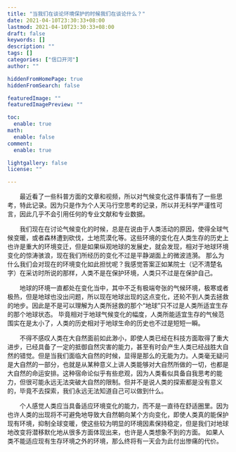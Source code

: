 ```yaml
---
title: "当我们在谈论环境保护的时候我们在谈论什么？"
date: 2021-04-10T23:30:33+08:00
lastmod: 2021-04-10T23:30:33+08:00
draft: false
keywords: []
description: ""
tags: []
categories: ["信口开河"]
author: ""

hiddenFromHomePage: true
hiddenFromSearch: false

featuredImage: ""
featuredImagePreview: ""

toc:
  enable: true
math:
  enable: false
comment:
  enable: true

lightgallery: false
license: ""

---
```


<!--more-->

&emsp;&emsp;最近看了一些科普方面的文章和视频，所以对气候变化这件事情有了一些思考，特此记录。因为只是作为个人天马行空思考的记录，所以并无科学严谨性可言，因此几乎不会引用任何的专业文献和专业数据。

&emsp;&emsp;我们现在在讨论气候变化的时候，总是在说由于人类活动的原因，使得全球气候变暖，或者森林遭到砍伐，土地荒漠化等。这些环境的变化在人类生存的历史上也许是重大的环境变迁，但是如果纵观地球的发展史，就会发现，相对于地球环境变化的惊涛骇浪，现在我们所经历的变化不过是平静湖面上的微波涟漪。
那么为什么我们会对现在的环境变化如此担忧呢？我感觉答案正如某院士（记不清楚名字）在采访时所说的那样，人类不是在保护环境，人类只不过是在保护自己。

&emsp;&emsp;地球的环境一直都处在变化当中，其中不乏有极端夸张的气候环境，极寒或者极热，但是地球也没出问题，所以现在地球出现的这点变化，还轮不到人类去拯救的地步。因此是不是可以理解为人类所拯救的那个“地球”只不过是人类所适宜生存的那个地球状态。
毕竟相对于地球气候变化的幅度，人类所能适宜生存的气候范围实在是太小了，人类的历史相对于地球生命的历史也不过是短短一瞬。

&emsp;&emsp;不得不感叹人类在大自然面前如此渺小，即使人类已经在科技方面取得了重大进步，已经具备了一定的抵御自然灾害的能力，甚至有时会产生人类已经战胜大自然的错觉。但是当我们面临大自然的时候，显得是那么的无能为力。人类毫无疑问是大自然的一部分，也就是从某种意义上讲人类能够对大自然所做的一切，也都是大自然的命运安排。这种宿命论似乎有些悲观，因为人类看似具备自我思考的能力，但很可能永远无法突破大自然的限制。但并不是说人类的探索都是没有意义的，毕竟不去探索，我们永远无法知道自己可以做到什么。

&emsp;&emsp;个人感觉人类应当具备适应环境变化的能力，而不是一直待在舒适圈里。因为也许人类的出现将不可避免地导致大自然朝向某个方向变化，即使人类真的能保护现有环境，抑制全球变暖，使这些较为明显的环境因素保持稳定，但是我们对地球地改变将潜移默化地从很多方面体现出来，也许是人类想象不到的方面。
如果人类不能适应现有生存环境之外的环境，那么终将有一天会为此付出惨痛的代价。



